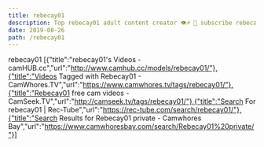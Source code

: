 ```yaml
---
title: rebecay01
description: Top rebecay01 adult content creator 👁♐️ 👑 subscribe rebecay01 to my porn site below IG rebecay01
date: 2019-08-26
path: /rebecay01
---
```


rebecay01
[{"title":"rebecay01's Videos - camHUB.cc","url":"http://www.camhub.cc/models/rebecay01/"},{"title":"Videos Tagged with Rebecay01 - CamWhores.TV","url":"https://www.camwhores.tv/tags/rebecay01/"},{"title":"Rebecay01 free cam videos - CamSeek.TV","url":"http://camseek.tv/tags/rebecay01/"},{"title":"Search For rebecay01 | Rec-Tube","url":"https://rec-tube.com/search/rebecay01/"},{"title":"Search Results for Rebecay01 private - Camwhores Bay","url":"https://www.camwhoresbay.com/search/Rebecay01%20private/"}]

